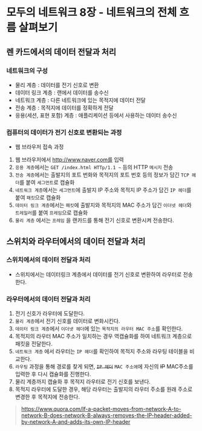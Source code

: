 # 모두의 네트워크 8장 - 네트워크의 전체 흐름 살펴보기

## 렌 카드에서의 데이터 전달과 처리

### 네트워크의 구성

- 물리 계층 : 데이터를 전기 신호로 변환
- 데이터 링크 계층 : 랜에서 데이터를 송수신
- 네트워크 계층 : 다른 네트워크에 있는 목적지에 데이터 전달
- 전송 계층 : 목적지에 데이터를 정확하게 전달
- 응용(세션, 표현 포함) 계층 : 애플리케이션 등에서 사용하는 데이터 송수신

### 컴퓨터의 데이터가 전기 신호로 변환되는 과정

- 웹 브라우저 접속 과정

1. 웹 브라우저에서 http://www.naver.com를 입력
2. `응용 계층`에서는 `GET /index.html HTTp/1.1 ~` 등의 HTTP `메시지` 전송
3. `전송 계층`에서는 출발지의 포트 번화와 목적지의 포트 번호 등의 정보가 담긴 `TCP 헤더`를 붙여 `세그먼트`로 캡슐화
4. `네트워크 계층`에서는 `세그먼트`에 출발지 IP 주소와 목적지 IP 주소가 담긴 `IP 헤더`를 붙여 `패킷`으로 캡슐화
5. `데이터 링크 계층`에서는 `패킷`에 출발지와 목적지의 MAC 주소가 담긴 `이더넷 헤더`와 `트레일러`를 붙여 `프레임`으로 캡슐화
6. `물리 계층` 에서는 `프레임` 을 랜카드를 통해 전기 신호로 변환시켜 전송한다.

## 스위치와 라우터에서의 데이터 전달과 처리

### 스위치에서의 데이터 전달과 처리

- 스위치에서는 데이터링크 계층에서 데이터를 전기 신호로 변환하여 라우터로 전송한다.

### 라우터에서의 데이터 전달과 처리

1.  전기 신호가 라우터에 도달한다.
2.  `물리 계층`에서 전기 신호를 데이터로 변화시킨다.
3.  `데이터 링크 계층`에서 `이더넷 헤더`에 있는 `목적지의 라우터 MAC 주소`를 확인한다.
4.  목적지의 라우터 MAC 주소가 일치하는 경우 역캡슐화를 하여 네트워크 계층으로 패킷을 전달한다.
5.  `네트워크 계층` 에서 라우터는 `IP 헤더`를 확인하여 목적지 주소와 라우팅 테이블을 비교한다.
6.  `라우팅` 과정을 통해 경로를 찾게 되면, ~~`IP 헤더`~~ `MAC 주소에`에 자신의 ~~IP~~ MAC주소를 입력한 후 다시 캡슐화를 진행한다.
7.  물리 계층까지 캡슐화 후 목적지 라우터로 전기 신호를 보낸다.
8.  목적지 라우터에 도달한 경우, 해당 라우터는 출발지의 라우터 주소를 원래 주소로 변경한 후 목적지에 전송한다.

> https://www.quora.com/If-a-packet-moves-from-network-A-to-network-B-does-network-B-always-removes-the-IP-header-added-by-network-A-and-adds-its-own-IP-header
